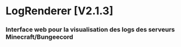 # LogRenderer [V2.1.3]

### Interface web pour la visualisation des logs des serveurs Minecraft/Bungeecord